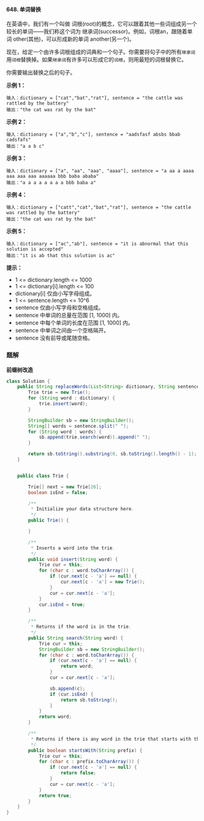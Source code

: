 #### 648. 单词替换

在英语中，我们有一个叫做 词根(root)的概念，它可以跟着其他一些词组成另一个较长的单词——我们称这个词为 继承词(successor)。例如，词根an，跟随着单词 other(其他)，可以形成新的单词 another(另一个)。

现在，给定一个由许多词根组成的词典和一个句子。你需要将句子中的所有`继承词`用`词根`替换掉。如果`继承词`有许多可以形成它的`词根`，则用最短的词根替换它。

你需要输出替换之后的句子。

**示例 1：**

```shell
输入：dictionary = ["cat","bat","rat"], sentence = "the cattle was rattled by the battery"
输出："the cat was rat by the bat"
```

**示例 2：**

```shell
输入：dictionary = ["a","b","c"], sentence = "aadsfasf absbs bbab cadsfafs"
输出："a a b c"
```

**示例 3：**

```shell
输入：dictionary = ["a", "aa", "aaa", "aaaa"], sentence = "a aa a aaaa aaa aaa aaa aaaaaa bbb baba ababa"
输出："a a a a a a a a bbb baba a"
```

**示例 4：**

```shell
输入：dictionary = ["catt","cat","bat","rat"], sentence = "the cattle was rattled by the battery"
输出："the cat was rat by the bat"
```

**示例 5：**

```shell
输入：dictionary = ["ac","ab"], sentence = "it is abnormal that this solution is accepted"
输出："it is ab that this solution is ac"
```

**提示：**

* 1 <= dictionary.length <= 1000
* 1 <= dictionary[i].length <= 100
* dictionary[i] 仅由小写字母组成。
* 1 <= sentence.length <= 10^6
* sentence 仅由小写字母和空格组成。
* sentence 中单词的总量在范围 [1, 1000] 内。
* sentence 中每个单词的长度在范围 [1, 1000] 内。
* sentence 中单词之间由一个空格隔开。
* sentence 没有前导或尾随空格。

### 题解

**前缀树改造**

```java
class Solution {
    public String replaceWords(List<String> dictionary, String sentence) {
        Trie trie = new Trie();
        for (String word : dictionary) {
            trie.insert(word);
        }

        StringBuilder sb = new StringBuilder();
        String[] words = sentence.split(" ");
        for (String word : words) {
            sb.append(trie.search(word)).append(" ");
        }

        return sb.toString().substring(0, sb.toString().length() - 1);
    }


    public class Trie {

        Trie[] next = new Trie[26];
        boolean isEnd = false;

        /**
         * Initialize your data structure here.
         */
        public Trie() {

        }

        /**
         * Inserts a word into the trie.
         */
        public void insert(String word) {
            Trie cur = this;
            for (char c : word.toCharArray()) {
                if (cur.next[c - 'a'] == null) {
                    cur.next[c - 'a'] = new Trie();
                }
                cur = cur.next[c - 'a'];
            }
            cur.isEnd = true;
        }

        /**
         * Returns if the word is in the trie.
         */
        public String search(String word) {
            Trie cur = this;
            StringBuilder sb = new StringBuilder();
            for (char c : word.toCharArray()) {
                if (cur.next[c - 'a'] == null) {
                    return word;
                }
                cur = cur.next[c - 'a'];

                sb.append(c);
                if (cur.isEnd) {
                    return sb.toString();
                }
            }
            return word;
        }

        /**
         * Returns if there is any word in the trie that starts with the given prefix.
         */
        public boolean startsWith(String prefix) {
            Trie cur = this;
            for (char c : prefix.toCharArray()) {
                if (cur.next[c - 'a'] == null) {
                    return false;
                }
                cur = cur.next[c - 'a'];
            }
            return true;
        }
    }
}
```

